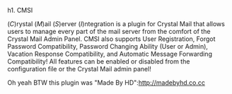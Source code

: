 h1. CMSI

(*C*)rystal (*M*)ail (*S*)erver (*I*)ntegration is a plugin for Crystal Mail that allows users to manage every part of the mail server from the comfort of the Crystal Mail Admin Panel. CMSI also supports User Registration, Forgot Password Compatibility, Password Changing Ability (User or Admin), Vacation Response Compatibility, and Automatic Message Forwarding Compatibility! All features can be enabled or disabled from the configuration file or the Crystal Mail admin panel!

Oh yeah BTW this plugin was "Made By HD":http://madebyhd.co.cc